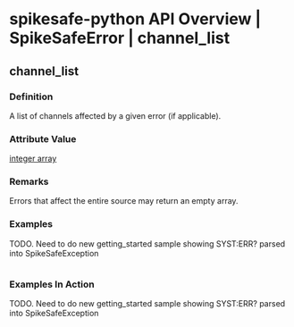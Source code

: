 # spikesafe-python API Overview | SpikeSafeError | channel_list

## channel_list

### Definition
A list of channels affected by a given error (if applicable).

### Attribute Value
[integer array](https://docs.python.org/3/library/array.html)  

### Remarks
Errors that affect the entire source may return an empty array.

### Examples
TODO. Need to do new getting_started sample showing SYST:ERR? parsed into SpikeSafeException
```
```

### Examples In Action
TODO. Need to do new getting_started sample showing SYST:ERR? parsed into SpikeSafeException